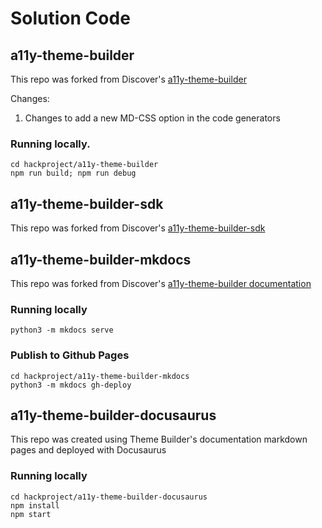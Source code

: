 # Solution Code

## a11y-theme-builder
This repo was forked from Discover's [a11y-theme-builder](https://github.com/discoverfinancial/a11y-theme-builder)

Changes:
1. Changes to add a new MD-CSS option in the code generators

### Running locally. 
```
cd hackproject/a11y-theme-builder
npm run build; npm run debug
```

## a11y-theme-builder-sdk
This repo was forked from Discover's [a11y-theme-builder-sdk](https://github.com/discoverfinancial/a11y-theme-builder-sdk)

## a11y-theme-builder-mkdocs
This repo was forked from Discover's [a11y-theme-builder documentation](https://github.com/discoverfinancial/a11y-theme-builder/docs)

### Running locally
```
python3 -m mkdocs serve
```

### Publish to Github Pages

```
cd hackproject/a11y-theme-builder-mkdocs
python3 -m mkdocs gh-deploy
```

## a11y-theme-builder-docusaurus
This repo was created using Theme Builder's documentation markdown pages and deployed with Docusaurus

### Running locally

```
cd hackproject/a11y-theme-builder-docusaurus
npm install
npm start
```
